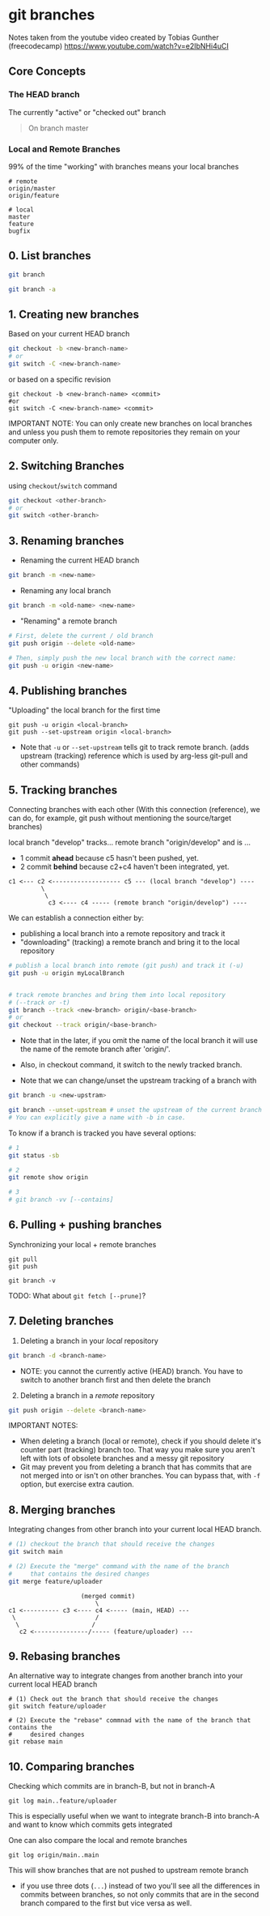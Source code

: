 # git branches

Notes taken from the youtube video created by Tobias Gunther (freecodecamp)
https://www.youtube.com/watch?v=e2IbNHi4uCI


## Core Concepts


### The HEAD branch
<!-- {{{ -->

The currently "active" or "checked out" branch

> On branch master

<!-- }}} -->

### Local and Remote Branches
<!--{{{-->
99% of the time "working" with branches means your
local branches

```
# remote
origin/master
origin/feature

# local
master
feature
bugfix
```
<!--}}}-->

## 0. List branches
<!--{{{-->
```sh
git branch

git branch -a
```
<!--}}}-->

## 1. Creating new branches
<!--{{{-->
Based on your current HEAD branch

```sh
git checkout -b <new-branch-name>
# or
git switch -C <new-branch-name>
```

or based on a specific revision

```
git checkout -b <new-branch-name> <commit>
#or
git switch -C <new-branch-name> <commit>
```

IMPORTANT NOTE: You can only create new branches on local branches and unless you push them to remote repositories they remain on your computer only.
<!--}}}-->

## 2. Switching Branches
<!--{{{-->
using `checkout`/`switch` command

```sh
git checkout <other-branch>
# or
git switch <other-branch>
```
<!--}}}-->

## 3. Renaming branches
<!--{{{-->
- Renaming the current HEAD branch

```sh
git branch -m <new-name>
```

- Renaming any local branch

```sh
git branch -m <old-name> <new-name>
```

- "Renaming" a remote branch

```sh
# First, delete the current / old branch
git push origin --delete <old-name>

# Then, simply push the new local branch with the correct name:
git push -u origin <new-name>
```
<!--}}}-->

## 4. Publishing branches
<!--{{{-->
"Uploading" the local branch for the first time

```
git push -u origin <local-branch>
git push --set-upstream origin <local-branch>
```

- Note that `-u` or `--set-upstream` tells git to track remote branch.
(adds upstream (tracking) reference which is used by arg-less git-pull and other commands)
<!--}}}-->

## 5. Tracking branches
<!--{{{-->
Connecting branches with each other (With this connection (reference), we can do, for example, git push without mentioning the source/target branches)

local branch "develop" tracks... remote branch "origin/develop" and is ...

- 1 commit __ahead__ because c5 hasn't been pushed, yet.
- 2 commit __behind__ because c2+c4 haven't been integrated, yet.


```
c1 <--- c2 <------------------- c5 --- (local branch "develop") ----
         \
          \
           c3 <---- c4 ----- (remote branch "origin/develop") ----

```

We can establish a connection either by:
- publishing a local branch into a remote repository and track it
- "downloading" (tracking) a remote branch and bring it to the local repository


```sh
# publish a local branch into remote (git push) and track it (-u)
git push -u origin myLocalBranch


# track remote branches and bring them into local repository
# (--track or -t)
git branch --track <new-branch> origin/<base-branch>
# or
git checkout --track origin/<base-branch>
```

- Note that in the later, if you omit the name of the local branch it will use the name of the remote branch after 'origin/'.
- Also, in checkout command, it switch to the newly tracked branch.


- Note that we can change/unset the upstream tracking of a branch with

```sh
git branch -u <new-upstram>

git branch --unset-upstream # unset the upstream of the current branch
# You can explicitly give a name with -b in case.
```

To know if a branch is tracked you have several options:

```sh
# 1
git status -sb

# 2
git remote show origin

# 3
# git branch -vv [--contains]
```
<!--}}}-->

## 6. Pulling + pushing branches

Synchronizing your local + remote branches
<!--{{{-->
```
git pull
git push

git branch -v
```

TODO: What about `git fetch [--prune]`?
<!--}}}-->

## 7. Deleting branches
<!--{{{-->
1. Deleting a branch in your _local_ repository

  ```sh
  git branch -d <branch-name>
  ```

  - NOTE: you cannot the currently active (HEAD) branch. You have to switch to
    another branch first and then delete the branch

2. Deleting a branch in a _remote_ repository

  ```sh
  git push origin --delete <branch-name>
  ```

IMPORTANT NOTES:
 - When deleting a branch (local or remote), check if you should delete it's
   counter part (tracking) branch too. That way you make sure you aren't left
   with lots of obsolete branches and a messy git repository
 - Git may prevent you from deleting a branch that has commits that are not
   merged into or isn't on other branches. You can bypass that, with `-f`
   option, but exercise extra caution.
<!--}}}-->

## 8. Merging branches
<!--{{{-->
Integrating changes from other branch
into your current local HEAD branch.

```sh
# (1) checkout the branch that should receive the changes
git switch main

# (2) Execute the "merge" command with the name of the branch
#     that contains the desired changes
git merge feature/uploader
```

```
                    (merged commit)
                        \
c1 <---------- c3 <---- c4 <----- (main, HEAD) ---
 \                      /
  \                    /
   c2 <---------------/----- (feature/uploader) ---
```
<!--}}}-->

## 9. Rebasing branches
<!--{{{-->
An alternative way to integrate changes from another branch into your current
local HEAD branch

```
# (1) Check out the branch that should receive the changes
git switch feature/uploader

# (2) Execute the "rebase" commnad with the name of the branch that contains the
#     desired changes
git rebase main
```
<!--}}}-->

## 10. Comparing branches

Checking which commits are in branch-B, but not in branch-A

```
git log main..feature/uploader
```

This is especially useful when we want to integrate branch-B into branch-A and
want to know which commits gets integrated

One can also compare the local and remote branches

```
git log origin/main..main
```

This will show branches that are not pushed to upstream remote branch

- if you use three dots (`...`) instead of two you'll see all the differences in
  commits between branches, so not only commits that are in the second branch
  compared to the first but vice versa as well.

<!--
vim: foldmethod=marker
-->
